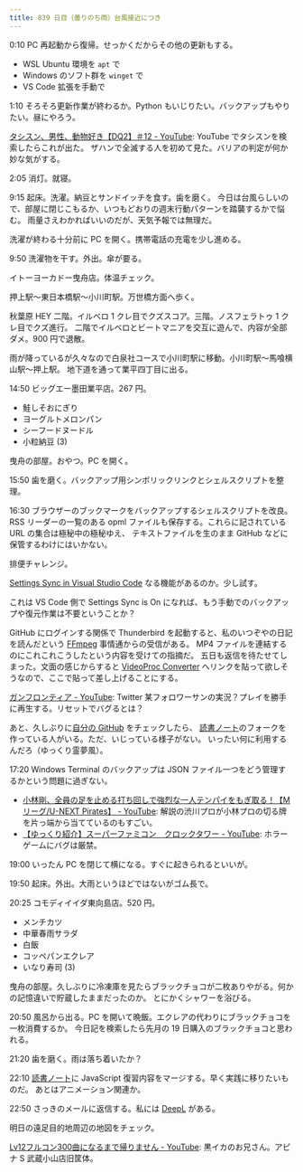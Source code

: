 ```yaml
---
title: 839 日目（曇りのち雨）台風接近につき
---
```


0:10 PC 再起動から復帰。せっかくだからその他の更新もする。

* WSL Ubuntu 環境を `apt` で
* Windows のソフト群を `winget` で
* VS Code 拡張を手動で

1:10 そろそろ更新作業が終わるか。Python もいじりたい。バックアップもやりたい。昼にやろう。

[タシスン、男性、動物好き【DQ2】＃12 - YouTube](https://www.youtube.com/watch?v=D-5ZUPQDOpI):
YouTube でタシスンを検索したらこれが出た。
ザハンで全滅する人を初めて見た。バリアの判定が何か妙な気がする。

2:05 消灯。就寝。

9:15 起床。洗濯。納豆とサンドイッチを食す。歯を磨く。
今日は台風らしいので、部屋に閉じこもるか、いつもどおりの週末行動パターンを踏襲するかで悩む。
雨量さえわかればいいのだが、天気予報では無理だ。

洗濯が終わる十分前に PC を開く。携帯電話の充電を少し進める。

9:50 洗濯物を干す。外出。傘が要る。

イトーヨーカドー曳舟店。体温チェック。

押上駅～東日本橋駅～小川町駅。万世橋方面へ歩く。

秋葉原 HEY 二階。イルベロ 1 クレ目でクズスコア。三階。ノスフェラトゥ 1 クレ目でクズ進行。
二階でイルベロとビートマニアを交互に遊んで、内容が全部ダメ。900 円で退散。

雨が降っているが久々なので白泉社コースで小川町駅に移動。小川町駅～馬喰横山駅～押上駅。
地下道を通って業平四丁目に出る。

14:50 ビッグエー墨田業平店。267 円。

* 鮭しそおにぎり
* ヨーグルトメロンパン
* シーフードヌードル
* 小粒納豆 (3)

曳舟の部屋。おやつ。PC を開く。

15:50 歯を磨く。バックアップ用シンボリックリンクとシェルスクリプトを整理。

16:30 ブラウザーのブックマークをバックアップするシェルスクリプトを改良。
RSS リーダーの一覧のある opml ファイルも保存する。これらに記されている URL の集合は極秘中の極秘ゆえ、
テキストファイルを生のまま GitHub などに保管するわけにはいかない。

排便チャレンジ。

[Settings Sync in Visual Studio Code](https://code.visualstudio.com/docs/editor/settings-sync)
なる機能があるのか。少し試す。

これは VS Code 側で Settings Sync is On になれば、もう手動でのバックアップや復元作業は不要ということか？

GitHub にログインする関係で Thunderbird を起動すると、私のいつぞやの日記を読んだという [FFmpeg] 事情通からの受信がある。
MP4 ファイルを連結するのにこれこれこうしたという内容を受けての指摘だ。
五日も返信を待たせてしまった。文面の感じからすると
[VideoProc Converter](https://www.videoproc.com/) へリンクを貼って欲しそうなので、ここで貼って差し上げることにする。

[ガンフロンティア - YouTube](https://www.youtube.com/watch?v=zm67n_VN6Hk):
Twitter 某フォロワーサンの実況？プレイを勝手に再生する。リセットでバグるとは？

あと、久しぶりに[自分の GitHub](https://github.com/showa-yojyo) をチェックしたら、
[読書ノート][note]のフォークを作っている人がいる。ただ、いじっている様子がない。
いったい何に利用するんだろ（ゆっくり霊夢風）。

17:20 Windows Terminal のバックアップは JSON ファイル一つをどう管理するかという問題に過ぎない。

* [小林剛、全員の足を止める打ち回しで強烈な一人テンパイをもぎ取る！【Mリーグ/U-NEXT Pirates】 - YouTube](https://www.youtube.com/watch?v=gIcMdFtanG4):
  解説の渋川プロが小林プロの切る牌を片っ端から当てているのもすごい。
* [【ゆっくり紹介】スーパーファミコン　クロックタワー - YouTube](https://www.youtube.com/watch?v=qqrr9AUnvW0):
  ホラーゲームにバグは厳禁。

19:00 いったん PC を閉じて横になる。すぐに起きられるといいが。

19:50 起床。外出。大雨というほどではないがゴム長で。

20:25 コモディイイダ東向島店。520 円。

* メンチカツ
* 中華春雨サラダ
* 白飯
* コッペパンエクレア
* いなり寿司 (3)

曳舟の部屋。久しぶりに冷凍庫を見たらブラックチョコが二枚ありやがる。何かの記憶違いで貯蔵したままだったのか。
とにかくシャワーを浴びる。

20:50 風呂から出る。PC を開いて晩飯。エクレアの代わりにブラックチョコを一枚消費するか。
今日記を検索したら先月の 19 日購入のブラックチョコと思われる。

21:20 歯を磨く。雨は落ち着いたか？

22:10 [読書ノート][note]に JavaScript 復習内容をマージする。早く実践に移りたいものだ。
あとはアニメーション関連か。

22:50 さっきのメールに返信する。私には [DeepL] がある。

明日の遠足目的地周辺の地図をチェック。

[Lv12フルコン300曲になるまで帰りません - YouTube](https://www.youtube.com/watch?v=fdcsFKTGhMk):
黒イカのお兄さん。アピナ S 武蔵小山店旧筐体。

[FFmpeg]: <https://ffmpeg.org/ffmpeg.html>
[note]: https://showa-yojyo.github.io/notebook/
[DeepL]: https://www.deepl.com/translator
